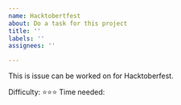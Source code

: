 ```yaml
---
name: Hacktobertfest
about: Do a task for this project
title: ''
labels: ''
assignees: ''

---
```


This is issue can be worked on for Hacktoberfest.

Difficulty: ⭐⭐⭐
Time needed: 
